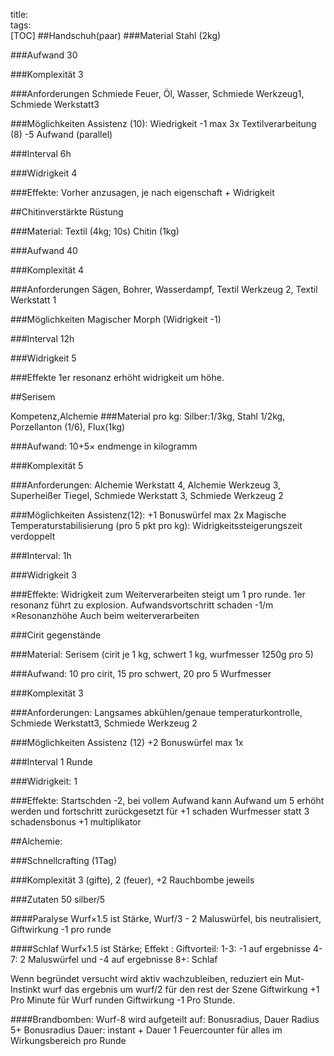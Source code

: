 title:   
tags:   
[TOC]##Handschuh(paar)###Material Stahl (2kg)###Aufwand30###Komplexität 3###AnforderungenSchmiede Feuer, Öl, Wasser, Schmiede Werkzeug1, Schmiede Werkstatt3###MöglichkeitenAssistenz (10): Wiedrigkeit -1 max 3xTextilverarbeitung (8) -5 Aufwand (parallel)###Interval6h###Widrigkeit4###Effekte:Vorher anzusagen, je nach eigenschaft + Widrigkeit##Chitinverstärkte Rüstung###Material:Textil (4kg; 10s)Chitin (1kg)###Aufwand40###Komplexität4###AnforderungenSägen, Bohrer, Wasserdampf, Textil Werkzeug 2, Textil Werkstatt 1###MöglichkeitenMagischer Morph (Widrigkeit -1)###Interval 12h###Widrigkeit5###Effekte1er resonanz erhöht widrigkeit um höhe. ##SerisemKompetenz,Alchemie###Material pro kg:Silber:1/3kg, Stahl 1/2kg, Porzellanton (1/6), Flux(1kg)  ###Aufwand: 10+5&times; endmenge in kilogramm###Komplexität 5###Anforderungen:Alchemie Werkstatt 4, Alchemie Werkzeug 3, Superheißer Tiegel, Schmiede Werkstatt 3, Schmiede Werkzeug 2###MöglichkeitenAssistenz(12): +1 Bonuswürfel max 2xMagische Temperaturstabilisierung (pro 5 pkt pro kg): Widrigkeitssteigerungszeit verdoppelt###Interval:1h###Widrigkeit3 ###Effekte:Widrigkeit zum Weiterverarbeiten steigt um 1 pro runde.1er resonanz führt zu explosion. Aufwandsvortschritt schaden -1/m &times;ResonanzhöheAuch beim weiterverarbeiten###Cirit gegenstände###Material:Serisem (cirit je 1 kg, schwert 1 kg, wurfmesser 1250g pro 5)###Aufwand: 10 pro cirit, 15 pro schwert, 20 pro 5 Wurfmesser###Komplexität 3###Anforderungen: Langsames abkühlen/genaue temperaturkontrolle, Schmiede Werkstatt3, Schmiede Werkzeug 2###MöglichkeitenAssistenz (12) +2 Bonuswürfel max 1x###Interval1 Runde###Widrigkeit:1###Effekte:Startschden -2, bei vollem Aufwand kann Aufwand um 5 erhöht werden und fortschritt zurückgesetzt für +1 schadenWurfmesser statt 3 schadensbonus +1 multiplikator##Alchemie:###Schnellcrafting (1Tag) ###Komplexität3 (gifte), 2 (feuer), +2 Rauchbombe jeweils###Zutaten50 silber/5####ParalyseWurf&times;1.5 ist Stärke, Wurf/3 - 2 Maluswürfel, bis neutralisiert, Giftwirkung -1 pro runde####SchlafWurf&times;1.5 ist Stärke; Effekt :Giftvorteil: 1-3: -1 auf ergebnisse4-7: 2 Maluswürfel und -4 auf ergebnisse8+: SchlafWenn begründet versucht wird aktiv wachzubleiben, reduziert ein Mut-Instinkt wurf das ergebnis um wurf/2 für den rest der SzeneGiftwirkung +1 Pro Minute für Wurf rundenGiftwirkung -1 Pro Stunde.####Brandbomben: Wurf-8 wird aufgeteilt auf: Bonusradius, DauerRadius 5+ BonusradiusDauer: instant + Dauer1 Feuercounter für alles im Wirkungsbereich pro Runde